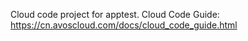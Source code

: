 Cloud code project for apptest. Cloud Code Guide: https://cn.avoscloud.com/docs/cloud_code_guide.html